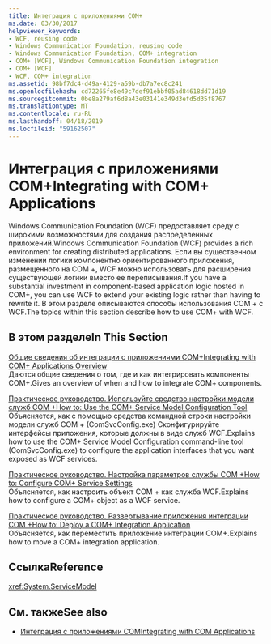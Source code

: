 ```yaml
---
title: Интеграция с приложениями COM+
ms.date: 03/30/2017
helpviewer_keywords:
- WCF, reusing code
- Windows Communication Foundation, reusing code
- Windows Communication Foundation, COM+ integration
- COM+ [WCF], Windows Communication Foundation integration
- COM+ [WCF]
- WCF, COM+ integration
ms.assetid: 98bf7dc4-d49a-4129-a59b-db7a7ec8c241
ms.openlocfilehash: cd72265fe8e49c7def91ebbf05ad84618dd71d19
ms.sourcegitcommit: 0be8a279af6d8a43e03141e349d3efd5d35f8767
ms.translationtype: MT
ms.contentlocale: ru-RU
ms.lasthandoff: 04/18/2019
ms.locfileid: "59162507"
---
```

# <a name="integrating-with-com-applications"></a><span data-ttu-id="c11f8-102">Интеграция с приложениями COM+</span><span class="sxs-lookup"><span data-stu-id="c11f8-102">Integrating with COM+ Applications</span></span>
<span data-ttu-id="c11f8-103">Windows Communication Foundation (WCF) предоставляет среду с широкими возможностями для создания распределенных приложений.</span><span class="sxs-lookup"><span data-stu-id="c11f8-103">Windows Communication Foundation (WCF) provides a rich environment for creating distributed applications.</span></span> <span data-ttu-id="c11f8-104">Если вы существенном изменении логики компонентно ориентированного приложения, размещенного на COM +, WCF можно использовать для расширения существующей логики вместо ее переписывания.</span><span class="sxs-lookup"><span data-stu-id="c11f8-104">If you have a substantial investment in component-based application logic hosted in COM+, you can use WCF to extend your existing logic rather than having to rewrite it.</span></span> <span data-ttu-id="c11f8-105">В этом разделе описываются способы использования COM + с WCF.</span><span class="sxs-lookup"><span data-stu-id="c11f8-105">The topics within this section describe how to use COM+ with WCF.</span></span>  
  
## <a name="in-this-section"></a><span data-ttu-id="c11f8-106">В этом разделе</span><span class="sxs-lookup"><span data-stu-id="c11f8-106">In This Section</span></span>  
 [<span data-ttu-id="c11f8-107">Общие сведения об интеграции с приложениями COM+</span><span class="sxs-lookup"><span data-stu-id="c11f8-107">Integrating with COM+ Applications Overview</span></span>](../../../../docs/framework/wcf/feature-details/integrating-with-com-plus-applications-overview.md)  
 <span data-ttu-id="c11f8-108">Даются общие сведения о том, где и как интегрировать компоненты COM+.</span><span class="sxs-lookup"><span data-stu-id="c11f8-108">Gives an overview of when and how to integrate COM+ components.</span></span>  
  
 [<span data-ttu-id="c11f8-109">Практическое руководство. Используйте средство настройки модели служб COM +</span><span class="sxs-lookup"><span data-stu-id="c11f8-109">How to: Use the COM+ Service Model Configuration Tool</span></span>](../../../../docs/framework/wcf/feature-details/how-to-use-the-com-service-model-configuration-tool.md)  
 <span data-ttu-id="c11f8-110">Объясняется, как с помощью средства командной строки настройки модели служб COM + (ComSvcConfig.exe) Сконфигурируйте интерфейсы приложения, которые должны в виде служб WCF.</span><span class="sxs-lookup"><span data-stu-id="c11f8-110">Explains how to use the COM+ Service Model Configuration command-line tool (ComSvcConfig.exe) to configure the application interfaces that you want exposed as WCF services.</span></span>  
  
 [<span data-ttu-id="c11f8-111">Практическое руководство. Настройка параметров службы COM +</span><span class="sxs-lookup"><span data-stu-id="c11f8-111">How to: Configure COM+ Service Settings</span></span>](../../../../docs/framework/wcf/feature-details/how-to-configure-com-service-settings.md)  
 <span data-ttu-id="c11f8-112">Объясняется, как настроить объект COM + как служба WCF.</span><span class="sxs-lookup"><span data-stu-id="c11f8-112">Explains how to configure a COM+ object as a WCF service.</span></span>  
  
 [<span data-ttu-id="c11f8-113">Практическое руководство. Развертывание приложения интеграции COM +</span><span class="sxs-lookup"><span data-stu-id="c11f8-113">How to: Deploy a COM+ Integration Application</span></span>](../../../../docs/framework/wcf/feature-details/how-to-deploy-a-com-integration-application.md)  
 <span data-ttu-id="c11f8-114">Объясняется, как переместить приложение интеграции COM+.</span><span class="sxs-lookup"><span data-stu-id="c11f8-114">Explains how to move a COM+ integration application.</span></span>  
  
## <a name="reference"></a><span data-ttu-id="c11f8-115">Ссылка</span><span class="sxs-lookup"><span data-stu-id="c11f8-115">Reference</span></span>  
 <xref:System.ServiceModel>  
  
## <a name="see-also"></a><span data-ttu-id="c11f8-116">См. также</span><span class="sxs-lookup"><span data-stu-id="c11f8-116">See also</span></span>

- [<span data-ttu-id="c11f8-117">Интеграция с приложениями COM</span><span class="sxs-lookup"><span data-stu-id="c11f8-117">Integrating with COM Applications</span></span>](../../../../docs/framework/wcf/feature-details/integrating-with-com-applications.md)
